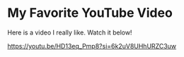 <!DOCTYPE html>
<html>
<head>
 </head>
<body>

  <h1>My Favorite YouTube Video</h1>
  <p>Here is a video I really like. Watch it below!</p>

  <!-- YouTube Video Embed -->
https://youtu.be/HD13eq_Pmp8?si=6k2uV8UHhURZC3uw

</body>
</html>
